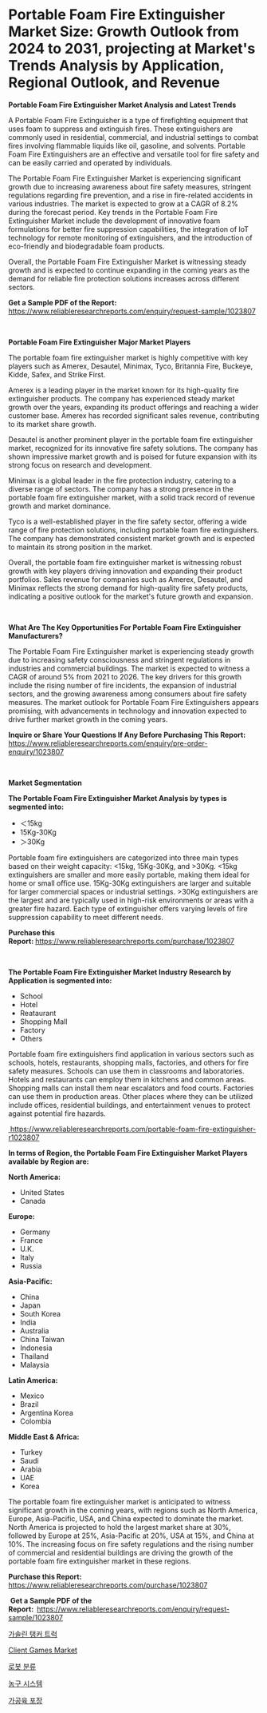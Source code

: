 <p><h1>Portable Foam Fire Extinguisher Market Size: Growth Outlook from 2024 to 2031, projecting at Market's Trends Analysis by Application, Regional Outlook, and Revenue</h1></p><p><strong>Portable Foam Fire Extinguisher Market Analysis and Latest Trends</strong></p>
<p><p>A Portable Foam Fire Extinguisher is a type of firefighting equipment that uses foam to suppress and extinguish fires. These extinguishers are commonly used in residential, commercial, and industrial settings to combat fires involving flammable liquids like oil, gasoline, and solvents. Portable Foam Fire Extinguishers are an effective and versatile tool for fire safety and can be easily carried and operated by individuals.</p><p>The Portable Foam Fire Extinguisher Market is experiencing significant growth due to increasing awareness about fire safety measures, stringent regulations regarding fire prevention, and a rise in fire-related accidents in various industries. The market is expected to grow at a CAGR of 8.2% during the forecast period. Key trends in the Portable Foam Fire Extinguisher Market include the development of innovative foam formulations for better fire suppression capabilities, the integration of IoT technology for remote monitoring of extinguishers, and the introduction of eco-friendly and biodegradable foam products.</p><p>Overall, the Portable Foam Fire Extinguisher Market is witnessing steady growth and is expected to continue expanding in the coming years as the demand for reliable fire protection solutions increases across different sectors.</p></p>
<p><strong>Get a Sample PDF of the Report:&nbsp;</strong> <a href="https://www.reliableresearchreports.com/enquiry/request-sample/1023807">https://www.reliableresearchreports.com/enquiry/request-sample/1023807</a></p>
<p>&nbsp;</p>
<p><strong>Portable Foam Fire Extinguisher Major Market Players</strong></p>
<p><p>The portable foam fire extinguisher market is highly competitive with key players such as Amerex, Desautel, Minimax, Tyco, Britannia Fire, Buckeye, Kidde, Safex, and Strike First. </p><p>Amerex is a leading player in the market known for its high-quality fire extinguisher products. The company has experienced steady market growth over the years, expanding its product offerings and reaching a wider customer base. Amerex has recorded significant sales revenue, contributing to its market share growth.</p><p>Desautel is another prominent player in the portable foam fire extinguisher market, recognized for its innovative fire safety solutions. The company has shown impressive market growth and is poised for future expansion with its strong focus on research and development.</p><p>Minimax is a global leader in the fire protection industry, catering to a diverse range of sectors. The company has a strong presence in the portable foam fire extinguisher market, with a solid track record of revenue growth and market dominance.</p><p>Tyco is a well-established player in the fire safety sector, offering a wide range of fire protection solutions, including portable foam fire extinguishers. The company has demonstrated consistent market growth and is expected to maintain its strong position in the market.</p><p>Overall, the portable foam fire extinguisher market is witnessing robust growth with key players driving innovation and expanding their product portfolios. Sales revenue for companies such as Amerex, Desautel, and Minimax reflects the strong demand for high-quality fire safety products, indicating a positive outlook for the market's future growth and expansion.</p></p>
<p>&nbsp;</p>
<p><strong>What Are The Key Opportunities For Portable Foam Fire Extinguisher Manufacturers?</strong></p>
<p><p>The Portable Foam Fire Extinguisher market is experiencing steady growth due to increasing safety consciousness and stringent regulations in industries and commercial buildings. The market is expected to witness a CAGR of around 5% from 2021 to 2026. The key drivers for this growth include the rising number of fire incidents, the expansion of industrial sectors, and the growing awareness among consumers about fire safety measures. The market outlook for Portable Foam Fire Extinguishers appears promising, with advancements in technology and innovation expected to drive further market growth in the coming years.</p></p>
<p><strong>Inquire or Share Your Questions If Any Before Purchasing This Report:</strong> <a href="https://www.reliableresearchreports.com/enquiry/pre-order-enquiry/1023807">https://www.reliableresearchreports.com/enquiry/pre-order-enquiry/1023807</a></p>
<p>&nbsp;</p>
<p><strong>Market Segmentation</strong></p>
<p><strong>The Portable Foam Fire Extinguisher Market Analysis by types is segmented into:</strong></p>
<p><ul><li>＜15kg</li><li>15Kg-30Kg</li><li>＞30Kg</li></ul></p>
<p><p>Portable foam fire extinguishers are categorized into three main types based on their weight capacity: <15kg, 15Kg-30Kg, and >30Kg. <15kg extinguishers are smaller and more easily portable, making them ideal for home or small office use. 15Kg-30Kg extinguishers are larger and suitable for larger commercial spaces or industrial settings. >30Kg extinguishers are the largest and are typically used in high-risk environments or areas with a greater fire hazard. Each type of extinguisher offers varying levels of fire suppression capability to meet different needs.</p></p>
<p><strong>Purchase this Report:&nbsp;</strong><a href="https://www.reliableresearchreports.com/purchase/1023807">https://www.reliableresearchreports.com/purchase/1023807</a></p>
<p>&nbsp;</p>
<p><strong>The Portable Foam Fire Extinguisher Market Industry Research by Application is segmented into:</strong></p>
<p><ul><li>School</li><li>Hotel</li><li>Reataurant</li><li>Shopping Mall</li><li>Factory</li><li>Others</li></ul></p>
<p><p>Portable foam fire extinguishers find application in various sectors such as schools, hotels, restaurants, shopping malls, factories, and others for fire safety measures. Schools can use them in classrooms and laboratories. Hotels and restaurants can employ them in kitchens and common areas. Shopping malls can install them near escalators and food courts. Factories can use them in production areas. Other places where they can be utilized include offices, residential buildings, and entertainment venues to protect against potential fire hazards.</p></p>
<p><a href="https://www.reliableresearchreports.com/portable-foam-fire-extinguisher-r1023807">&nbsp;https://www.reliableresearchreports.com/portable-foam-fire-extinguisher-r1023807</a></p>
<p><strong>In terms of Region, the Portable Foam Fire Extinguisher Market Players available by Region are:</strong></p>
<p>
    <p> <strong> North America: </strong>
        <ul>
            <li>United States</li>
            <li>Canada</li>
        </ul>
        </p> 
    <p> <strong> Europe: </strong>
        <ul>
            <li>Germany</li>
            <li>France</li>
            <li>U.K.</li>
            <li>Italy</li>
            <li>Russia</li>
        </ul>
        </p> 
    <p> <strong> Asia-Pacific: </strong>
        <ul>
            <li>China</li>
            <li>Japan</li>
            <li>South Korea</li>
            <li>India</li>
            <li>Australia</li>
            <li>China Taiwan</li>
            <li>Indonesia</li>
            <li>Thailand</li>
            <li>Malaysia</li>
        </ul>
        </p> 
    <p> <strong> Latin America: </strong>
        <ul>
            <li>Mexico</li>
            <li>Brazil</li>
            <li>Argentina Korea</li>
            <li>Colombia</li>
        </ul>
        </p> 
    <p> <strong> Middle East & Africa: </strong>
        <ul>
            <li>Turkey</li>
            <li>Saudi</li>
            <li>Arabia</li>
            <li>UAE</li>
            <li>Korea</li>
        </ul>
    </p>
    </p>
<p><p>The portable foam fire extinguisher market is anticipated to witness significant growth in the coming years, with regions such as North America, Europe, Asia-Pacific, USA, and China expected to dominate the market. North America is projected to hold the largest market share at 30%, followed by Europe at 25%, Asia-Pacific at 20%, USA at 15%, and China at 10%. The increasing focus on fire safety regulations and the rising number of commercial and residential buildings are driving the growth of the portable foam fire extinguisher market in these regions.</p></p>
<p><strong>Purchase this Report: </strong><a href="https://www.reliableresearchreports.com/purchase/1023807">https://www.reliableresearchreports.com/purchase/1023807</a></p>
<p>&nbsp;<strong>Get a Sample PDF of the Report:&nbsp;&nbsp;</strong><a href="https://www.reliableresearchreports.com/enquiry/request-sample/1023807">https://www.reliableresearchreports.com/enquiry/request-sample/1023807</a></p>
<p><strong></strong></p>
<p><p><a href="https://medium.com/@alexemumu2022/2024%EB%85%84%EB%B6%80%ED%84%B0-2031%EB%85%84%EA%B9%8C%EC%A7%80-%EA%B8%B0%EA%B0%84%EC%97%90-%EB%8C%80%ED%95%9C-%ED%9C%98%EB%B0%9C%EC%9C%A0-%ED%83%B1%EC%BB%A4-%ED%8A%B8%EB%9F%AD-%EC%8B%9C%EC%9E%A5-%EB%B6%84%EC%84%9D-%EB%B0%8F-%EA%B7%9C%EB%AA%A8-%EC%98%88%EC%B8%A1-90a68ebacbec">가솔린 탱커 트럭</a></p><p><a href="https://github.com/tamvrosiya/Market-Research-Report-List-4/blob/main/client-games-market.md">Client Games Market</a></p><p><a href="https://medium.com/@koleledner/%EB%A1%9C%EB%B4%87-%EB%B6%84%EB%A5%98-%EC%8B%9C%EC%9E%A5-%EC%84%B1%EA%B3%B5%EC%A0%81%EC%9D%B8-%EB%B9%84%EC%A6%88%EB%8B%88%EC%8A%A4-%EC%A0%84%EB%9E%B5%EC%9D%84-%EC%9C%84%ED%95%9C-%EC%97%B4%EC%87%A0-2031%EB%85%84%EA%B9%8C%EC%A7%80-%EC%98%88%EC%B8%A1-b54b1ac1732b">로봇 분류</a></p><p><a href="https://github.com/hzumrdvas204296/Market-Research-Report-List-2/blob/main/603571648555.md">농구 시스템</a></p><p><a href="https://github.com/PhilToryphy7876567/Market-Research-Report-List-1/blob/main/881321548556.md">가공육 포장</a></p></p>